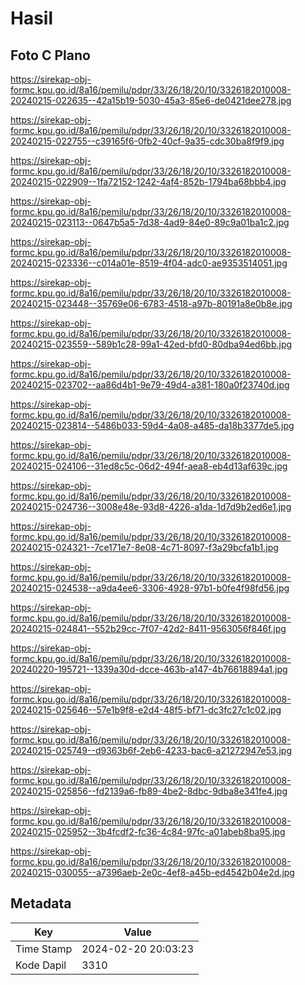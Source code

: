 # Hasil

## Foto C Plano

https://sirekap-obj-formc.kpu.go.id/8a16/pemilu/pdpr/33/26/18/20/10/3326182010008-20240215-022635--42a15b19-5030-45a3-85e6-de0421dee278.jpg

https://sirekap-obj-formc.kpu.go.id/8a16/pemilu/pdpr/33/26/18/20/10/3326182010008-20240215-022755--c39165f6-0fb2-40cf-9a35-cdc30ba8f9f9.jpg

https://sirekap-obj-formc.kpu.go.id/8a16/pemilu/pdpr/33/26/18/20/10/3326182010008-20240215-022909--1fa72152-1242-4af4-852b-1794ba68bbb4.jpg

https://sirekap-obj-formc.kpu.go.id/8a16/pemilu/pdpr/33/26/18/20/10/3326182010008-20240215-023113--0647b5a5-7d38-4ad9-84e0-89c9a01ba1c2.jpg

https://sirekap-obj-formc.kpu.go.id/8a16/pemilu/pdpr/33/26/18/20/10/3326182010008-20240215-023336--c014a01e-8519-4f04-adc0-ae9353514051.jpg

https://sirekap-obj-formc.kpu.go.id/8a16/pemilu/pdpr/33/26/18/20/10/3326182010008-20240215-023448--35769e06-6783-4518-a97b-80191a8e0b8e.jpg

https://sirekap-obj-formc.kpu.go.id/8a16/pemilu/pdpr/33/26/18/20/10/3326182010008-20240215-023559--589b1c28-99a1-42ed-bfd0-80dba94ed6bb.jpg

https://sirekap-obj-formc.kpu.go.id/8a16/pemilu/pdpr/33/26/18/20/10/3326182010008-20240215-023702--aa86d4b1-9e79-49d4-a381-180a0f23740d.jpg

https://sirekap-obj-formc.kpu.go.id/8a16/pemilu/pdpr/33/26/18/20/10/3326182010008-20240215-023814--5486b033-59d4-4a08-a485-da18b3377de5.jpg

https://sirekap-obj-formc.kpu.go.id/8a16/pemilu/pdpr/33/26/18/20/10/3326182010008-20240215-024106--31ed8c5c-06d2-494f-aea8-eb4d13af639c.jpg

https://sirekap-obj-formc.kpu.go.id/8a16/pemilu/pdpr/33/26/18/20/10/3326182010008-20240215-024736--3008e48e-93d8-4226-a1da-1d7d9b2ed6e1.jpg

https://sirekap-obj-formc.kpu.go.id/8a16/pemilu/pdpr/33/26/18/20/10/3326182010008-20240215-024321--7ce171e7-8e08-4c71-8097-f3a29bcfa1b1.jpg

https://sirekap-obj-formc.kpu.go.id/8a16/pemilu/pdpr/33/26/18/20/10/3326182010008-20240215-024538--a9da4ee6-3306-4928-97b1-b0fe4f98fd56.jpg

https://sirekap-obj-formc.kpu.go.id/8a16/pemilu/pdpr/33/26/18/20/10/3326182010008-20240215-024841--552b29cc-7f07-42d2-8411-9563056f846f.jpg

https://sirekap-obj-formc.kpu.go.id/8a16/pemilu/pdpr/33/26/18/20/10/3326182010008-20240220-195721--1339a30d-dcce-463b-a147-4b76618894a1.jpg

https://sirekap-obj-formc.kpu.go.id/8a16/pemilu/pdpr/33/26/18/20/10/3326182010008-20240215-025646--57e1b9f8-e2d4-48f5-bf71-dc3fc27c1c02.jpg

https://sirekap-obj-formc.kpu.go.id/8a16/pemilu/pdpr/33/26/18/20/10/3326182010008-20240215-025749--d9363b6f-2eb6-4233-bac6-a21272947e53.jpg

https://sirekap-obj-formc.kpu.go.id/8a16/pemilu/pdpr/33/26/18/20/10/3326182010008-20240215-025856--fd2139a6-fb89-4be2-8dbc-9dba8e341fe4.jpg

https://sirekap-obj-formc.kpu.go.id/8a16/pemilu/pdpr/33/26/18/20/10/3326182010008-20240215-025952--3b4fcdf2-fc36-4c84-97fc-a01abeb8ba95.jpg

https://sirekap-obj-formc.kpu.go.id/8a16/pemilu/pdpr/33/26/18/20/10/3326182010008-20240215-030055--a7396aeb-2e0c-4ef8-a45b-ed4542b04e2d.jpg


## Metadata

| Key        | Value               |
| ---------- | ------------------- |
| Time Stamp | 2024-02-20 20:03:23 |
| Kode Dapil | 3310                |



